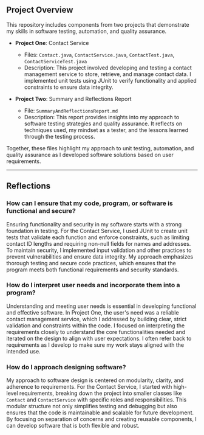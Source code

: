 ## Project Overview

This repository includes components from two projects that demonstrate my skills in software testing, automation, and quality assurance. 

- **Project One**: Contact Service
  - Files: `Contact.java`, `ContactService.java`, `ContactTest.java`, `ContactServiceTest.java`
  - Description: This project involved developing and testing a contact management service to store, retrieve, and manage contact data. I implemented unit tests using JUnit to verify functionality and applied constraints to ensure data integrity.

- **Project Two**: Summary and Reflections Report
  - File: `SummaryAndReflectionsReport.md`
  - Description: This report provides insights into my approach to software testing strategies and quality assurance. It reflects on techniques used, my mindset as a tester, and the lessons learned through the testing process.

Together, these files highlight my approach to unit testing, automation, and quality assurance as I developed software solutions based on user requirements.

---

## Reflections

### How can I ensure that my code, program, or software is functional and secure?

Ensuring functionality and security in my software starts with a strong foundation in testing. For the Contact Service, I used JUnit to create unit tests that validate each function and enforce constraints, such as limiting contact ID lengths and requiring non-null fields for names and addresses. To maintain security, I implemented input validation and other practices to prevent vulnerabilities and ensure data integrity. My approach emphasizes thorough testing and secure code practices, which ensures that the program meets both functional requirements and security standards.

### How do I interpret user needs and incorporate them into a program?

Understanding and meeting user needs is essential in developing functional and effective software. In Project One, the user's need was a reliable contact management service, which I addressed by building clear, strict validation and constraints within the code. I focused on interpreting the requirements closely to understand the core functionalities needed and iterated on the design to align with user expectations. I often refer back to requirements as I develop to make sure my work stays aligned with the intended use.

### How do I approach designing software?

My approach to software design is centered on modularity, clarity, and adherence to requirements. For the Contact Service, I started with high-level requirements, breaking down the project into smaller classes like `Contact` and `ContactService` with specific roles and responsibilities. This modular structure not only simplifies testing and debugging but also ensures that the code is maintainable and scalable for future development. By focusing on separation of concerns and creating reusable components, I can develop software that is both flexible and robust.
